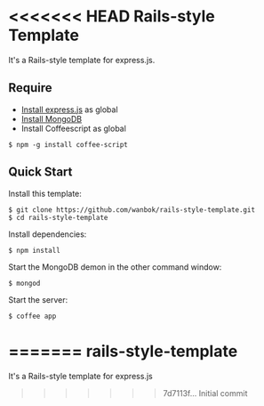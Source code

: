 <<<<<<< HEAD
Rails-style Template
====================

It's a Rails-style template for express.js.

## Require

 - [Install express.js](https://github.com/visionmedia/express) as global
 - [Install MongoDB](http://docs.mongodb.org/manual/installation/)
 - Install Coffeescript as global

 ```$ npm -g install coffee-script```

## Quick Start

 Install this template:

    $ git clone https://github.com/wanbok/rails-style-template.git
    $ cd rails-style-template

 Install dependencies:

    $ npm install

 Start the MongoDB demon in the other command window:

    $ mongod

 Start the server:

    $ coffee app
=======
rails-style-template
====================

It's a Rails-style template for express.js
>>>>>>> 7d7113f... Initial commit
